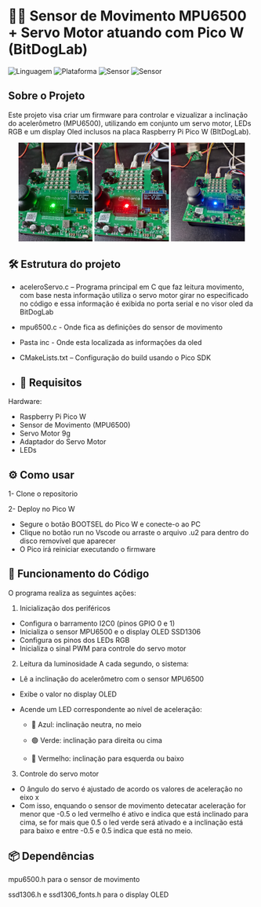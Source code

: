 # 🏃‍♀️ Sensor de Movimento MPU6500 + Servo Motor atuando com Pico W (BitDogLab)
![Linguagem](https://img.shields.io/badge/Linguagem-C-blue.svg)
![Plataforma](https://img.shields.io/badge/Plataforma-Raspberry%20Pi%20Pico-purple.svg)
![Sensor](https://img.shields.io/badge/Sensor-MPU6500-yellow.svg)
![Sensor](https://img.shields.io/badge/Servo-Motor-green.svg)

## Sobre o Projeto
Este projeto visa criar um firmware para controlar e vizualizar a inclinação do
acelerômetro (MPU6500), utilizando em conjunto um servo motor, LEDs RGB e um
display Oled inclusos na placa Raspberry Pi Pico W (BItDogLab).

<div align="center">
  <img src="img/mpu verde.jpg "  alt="Controle" width="30%">
  <img src="img/mpu vermelho.jpg "  alt="Controle" width="30%">
 <img src="img/mpu azul.jpg "  alt="Controle" width="30%">
</div>

## 🛠️ Estrutura do projeto
- aceleroServo.c – Programa principal em C que faz leitura movimento, com base nesta informação utiliza o servo motor girar no especificado no código e essa informação é exibida no porta serial e no visor oled da BitDogLab
- mpu6500.c - Onde fica as definições do sensor de movimento
- Pasta inc - Onde esta localizada as informações da oled
- CMakeLists.txt – Configuração do build usando o Pico SDK

- ## 🔌 Requisitos
Hardware:

- Raspberry Pi Pico W
- Sensor de Movimento (MPU6500)
- Servo Motor 9g
- Adaptador do Servo Motor
- LEDs

## ⚙️ Como usar
1- Clone o repositorio

2- Deploy no Pico W
 - Segure o botão BOOTSEL do Pico W e conecte-o ao PC
 - Clique no botão run no Vscode ou arraste o arquivo .u2 para dentro do disco removível que aparecer
 - O Pico irá reiniciar executando o firmware
   
## 🔧 Funcionamento do Código
O programa realiza as seguintes ações:

1. Inicialização dos periféricos
- Configura o barramento I2C0 (pinos GPIO 0 e 1)
- Inicializa o sensor MPU6500 e o display OLED SSD1306
- Configura os pinos dos LEDs RGB
- Inicializa o sinal PWM para controle do servo motor

2. Leitura da luminosidade
A cada segundo, o sistema:

- Lê a inclinação do acelerômetro com o sensor MPU6500
- Exibe o valor no display OLED
- Acende um LED correspondente ao nível de aceleração:

   * 🔵 Azul: inclinação neutra, no meio

   * 🟢 Verde: inclinação para direita ou cima

   * 🔴 Vermelho: inclinação para esquerda ou baixo
 
3. Controle do servo motor
- O ângulo do servo é ajustado de acordo os valores de aceleração no eixo x
- Com isso, enquando o sensor de movimento detecatar aceleração for menor que -0.5 o led vermelho é ativo e indica que está inclinado para cima, se for mais que 0.5 o led verde será ativado e a inclinação está para baixo e entre -0.5 e 0.5 indica que está no meio.

## 📦 Dependências

mpu6500.h para o sensor de movimento

ssd1306.h e ssd1306_fonts.h para o display OLED
